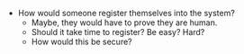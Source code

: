 * How would someone register themselves into the system?
  * Maybe, they would have to prove they are human.
  * Should it take time to register?  Be easy?  Hard?
  * How would this be secure?
